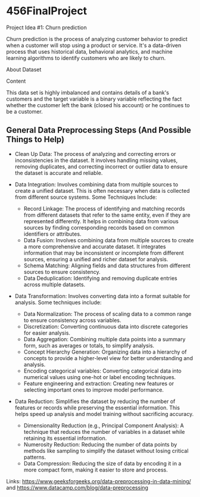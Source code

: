 # 456FinalProject

Project Idea #1: Churn prediction

Churn prediction is the process of analyzing customer behavior to predict when a customer will stop using a product or service. It's a data-driven process that uses historical data, behavioral analytics, and machine learning algorithms to identify customers who are likely to churn.

About Dataset

Content

This data set is highly imbalanced and contains details of a bank's customers and the target variable is a binary variable reflecting the fact whether the customer left the bank (closed his account) or he continues to be a customer.


## General Data Preprocessing Steps (And Possible Things to Help)

- Clean Up Data: The process of analyzing and correcting errors or inconsistencies in the dataset. It involves handling missing values, removing duplicates, and correcting incorrect or outlier data to ensure the dataset is accurate and reliable.

- Data Integration: Involves combining data from multiple sources to create a unified dataset. This is often necessary when data is collected from different source systems. Some Techniques Include:
  - Record Linkage: The process of identifying and matching records from different datasets that refer to the same entity, even if they are represented differently. It helps in combining data from various sources by finding corresponding records based on common identifiers or attributes.
  - Data Fusion: Involves combining data from multiple sources to create a more comprehensive and accurate dataset. It integrates information that may be inconsistent or incomplete from different sources, ensuring a unified and richer dataset for analysis.
  - Schema Matching: Aligning fields and data structures from different sources to ensure consistency.
  - Data Deduplication: Identifying and removing duplicate entries across multiple datasets.
 
- Data Transformation: Involves converting data into a format suitable for analysis. Some techniques include:
  - Data Normalization: The process of scaling data to a common range to ensure consistency across variables.
  - Discretization: Converting continuous data into discrete categories for easier analysis.
  - Data Aggregation: Combining multiple data points into a summary form, such as averages or totals, to simplify analysis.
  - Concept Hierarchy Generation: Organizing data into a hierarchy of concepts to provide a higher-level view for better understanding and analysis.
  - Encoding categorical variables: Converting categorical data into numerical values using one-hot or label encoding techniques.
  - Feature engineering and extraction: Creating new features or selecting important ones to improve model performance.

- Data Reduction: Simplifies the dataset by reducing the number of features or records while preserving the essential information. This helps speed up analysis and model training without sacrificing accuracy.
  - Dimensionality Reduction (e.g., Principal Component Analysis): A technique that reduces the number of variables in a dataset while retaining its essential information.
  - Numerosity Reduction: Reducing the number of data points by methods like sampling to simplify the dataset without losing critical patterns.
  - Data Compression: Reducing the size of data by encoding it in a more compact form, making it easier to store and process.

Links: https://www.geeksforgeeks.org/data-preprocessing-in-data-mining/ and https://www.datacamp.com/blog/data-preprocessing
